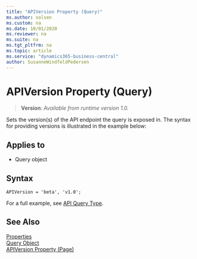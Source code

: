 ```yaml
---
title: "APIVersion Property (Query)"
ms.author: solsen
ms.custom: na
ms.date: 10/01/2020
ms.reviewer: na
ms.suite: na
ms.tgt_pltfrm: na
ms.topic: article
ms.service: "dynamics365-business-central"
author: SusanneWindfeldPedersen
---
```

 
# APIVersion Property (Query)
> **Version**: _Available from runtime version 1.0._ 

Sets the version(s) of the API endpoint the query is exposed in.  The syntax for providing versions is illustrated in the example below:

## Applies to  

- Query object 

## Syntax
```AL
APIVersion = 'beta', 'v1.0';
```

For a full example, see [API Query Type](../devenv-api-querytype.md).


## See Also  
[Properties](devenv-properties.md)   
[Query Object](../devenv-query-object.md)  
[APIVersion Property (Page)](devenv-apiversion-page-property.md)  
